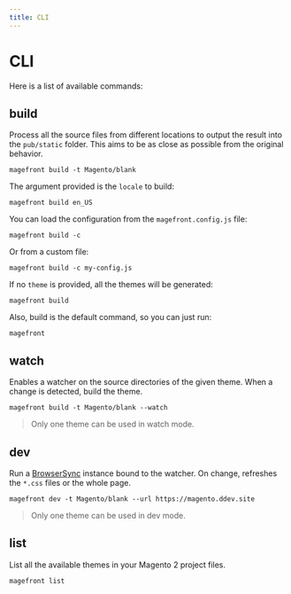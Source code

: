 ```yaml
---
title: CLI
---
```


# CLI

Here is a list of available commands:


## build

Process all the source files from different locations to output the result into the `pub/static` folder.
This aims to be as close as possible from the original behavior.

```shell
magefront build -t Magento/blank
```

The argument provided is the `locale` to build:

```shell
magefront build en_US
```

You can load the configuration from the `magefront.config.js` file:

```shell
magefront build -c
```

Or from a custom file:

```shell
magefront build -c my-config.js
```

If no `theme` is provided, all the themes will be generated:

```shell
magefront build
```

Also, build is the default command, so you can just run:

```shell
magefront
```


## watch

Enables a watcher on the source directories of the given theme.
When a change is detected, build the theme.

```shell
magefront build -t Magento/blank --watch
```

> Only one theme can be used in watch mode.


## dev

Run a [BrowserSync](https://browsersync.io/) instance bound to the watcher.
On change, refreshes the `*.css` files or the whole page.

```shell
magefront dev -t Magento/blank --url https://magento.ddev.site
```

> Only one theme can be used in dev mode.

## list

List all the available themes in your Magento 2 project files.

```shell
magefront list
```
